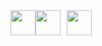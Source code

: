 <div style="display: flex;"> 
<img src="https://logosdownload.com/logo/Steam-Icon-logo-512.png" style="height: 40px;"> 
<img src="https://companieslogo.com/img/orig/U_BIG-1ad04207.png?t=1634728034"  style="height: 40px; margin-right: 10px;"> 
<img src="https://git-scm.com/images/logos/1color-orange-lightbg@2x.png"  style="height: 40px; margin-right: 10px;"> 
</div>

